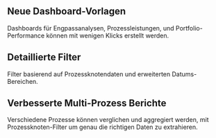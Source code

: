 ## Neue Dashboard-Vorlagen

Dashboards für Engpassanalysen, Prozessleistungen, und Portfolio-Performance können mit wenigen Klicks erstellt werden.

## Detaillierte Filter

Filter basierend auf Prozessknotendaten und erweiterten Datums-Bereichen.

## Verbesserte Multi-Prozess Berichte

Verschiedene Prozesse können verglichen und aggregiert werden, mit Prozessknoten-Filter um genau die richtigen Daten zu extrahieren.
